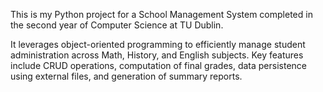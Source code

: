 This is my Python project for a School Management System completed in the second year of Computer Science at TU Dublin. 

It leverages object-oriented programming to efficiently manage student administration across Math, History, and English subjects. Key features include CRUD operations, computation of final grades, data persistence using external files, and generation of summary reports. 
